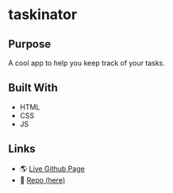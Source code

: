 # taskinator

## Purpose
A cool app to help you keep track of your tasks.

## Built With
* HTML
* CSS
* JS

## Links
* 🌎 [Live Github Page](https://gallolopez1.github.io/taskinator/)
* 💾 [Repo (here)](https://github.com/gallolopez1/taskinator)
